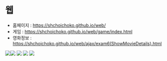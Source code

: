 # 웹
- 홈페이지 : https://shchoichoko.github.io/web/
- 게임 : https://shchoichoko.github.io/web/game/index.html
- 영화정보 : https://shchoichoko.github.io/web/ajax/exam6(ShowMovieDetails).html

<img src="https://img.shields.io/badge/-JAVA-blueviolet"/><img src="https://img.shields.io/badge/-C%20%EC%96%B8%EC%96%B4-lightgrey"/>
<img src="https://img.shields.io/badge/-LINUX-critical"/>
<img src="https://img.shields.io/badge/-Github-informational"/>
<img src="https://img.shields.io/badge/-HTML-brightgreen"/>
